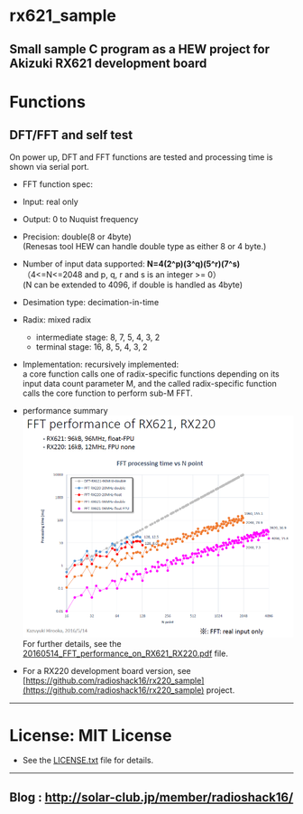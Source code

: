 # rx621_sample
Small sample C program as a HEW project for Akizuki RX621 development board
------
# Functions
## DFT/FFT and self test
On power up, DFT and FFT functions are tested and processing time is shown via serial port.  
 - FFT function spec:  
  - Input:          real only  
  - Output:         0 to Nuquist frequency  
  - Precision:      double(8 or 4byte)  
    (Renesas tool HEW can handle double type as either 8 or 4 byte.)  
  - Number of input data supported: **N=4(2^p)(3^q)(5^r)(7^s)**  
    （4<=N<=2048 and p, q, r and s is an integer >= 0）  
    (N can be extended to 4096, if double is handled as 4byte)
  - Desimation type: decimation-in-time  
  - Radix:          mixed radix  
      - intermediate stage: 8, 7, 5, 4, 3, 2  
      - terminal stage:     16, 8, 5, 4, 3, 2  
  - Implementation: recursively implemented:  
        a core function calls one of radix-specific functions depending on its input data count parameter M, and the called radix-specific function calls the core function to perform sub-M FFT.  

  - performance summary
    ![FFT(real) performance summary](./FFT_real_performance.png)
    For further details, see the [20160514_FFT_performance_on_RX621_RX220.pdf](20160514_FFT_performance_on_RX621_RX220.pdf) file.  
 - For a RX220 development board version, see [https://github.com/radioshack16/rx220_sample](https://github.com/radioshack16/rx220_sample) project.
------
# License: MIT License  
- See the [LICENSE.txt](LICENSE.txt) file for details.

-----
Blog : <http://solar-club.jp/member/radioshack16/>
-----
